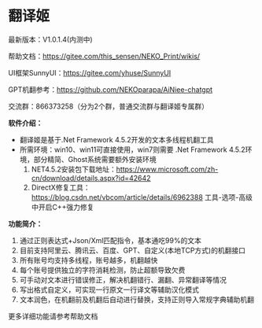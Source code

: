 # 翻译姬

最新版本：V1.0.1.4(内测中)

帮助文档：https://gitee.com/this_sensen/NEKO_Print/wikis/

UI框架SunnyUI：https://gitee.com/yhuse/SunnyUI

GPT机翻参考：https://github.com/NEKOparapa/AiNiee-chatgpt

交流群：866373258（分为2个群，普通交流群与翻译姬专属群）

 **软件介绍：** 
- 翻译姬是基于.Net Framework 4.5.2开发的文本多线程机翻工具
- 所需环境：win10、win11可直接使用，win7则需要 .Net Framework 4.5.2环境，部分精简、Ghost系统需要额外安装环境
    1. NET4.5.2安装包下载地址：https://www.microsoft.com/zh-cn/download/details.aspx?id=42642
    2. DirectX修复工具：https://blog.csdn.net/vbcom/article/details/6962388 工具-选项-高级中开启C++强力修复

 **功能简介：** 
1. 通过正则表达式+Json/Xml匹配指令，基本通吃99%的文本
2. 目前支持阿里云、腾讯云、百度、GPT、自定义(本地TCP方式)的机翻接口
3. 所有账号均支持多线程，账号越多，机翻越快
4. 每个账号提供独立的字符消耗检测，防止超额导致欠费
5. 可手动对文本进行错误修正，解决机翻错行、漏翻、异常翻译等情况
6. 写出格式自定义，可实现一行原文一行译文等辅助汉化模式
7. 文本润色，在机翻前及机翻后自动进行替换，支持正则导入常规字典辅助机翻

更多详细功能请参考帮助文档
